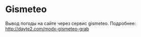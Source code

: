 Gismeteo
=========
Вывод погоды на сайте через сервис gismeteo. Подробнее: http://dayte2.com/modx-gismeteo-grab